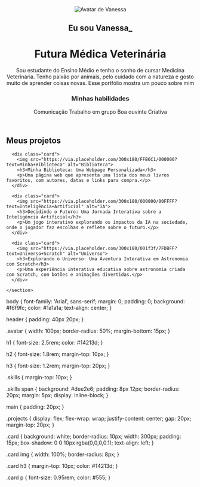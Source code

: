 <!DOCTYPE html>
<html lang="pt-br">
<head>
  <meta charset="UTF-8" />
  <meta name="viewport" content="width=device-width, initial-scale=1.0"/>
  <Meu Portfólio>
  <link rel="stylesheet" href="style.css" />
</head>
<body>
  <header>
    <img src="[https://cdn-icons-png.flaticon.com/512/4140/4140037.png](https://github.com/nessavi/Portfolio/blob/main/Foto%20perfil.jpeg)" alt="Avatar de Vanessa" class="avatar">
    <h2>Eu sou Vanessa_</h2>
    <h1>Futura Médica Veterinária</h1>
    <p>
      Sou estudante do Ensino Médio e tenho o sonho de cursar Medicina Veterinária. Tenho paixão por animais, pelo cuidado com a natureza e gosto muito de aprender coisas novas. Esse portfólio mostra um pouco sobre mim
    </p>
    <h3>Minhas habilidades</h3>
    <div class="skills">
      <span>Comunicação</span>
      <span>Trabalho em grupo</span>
      <span>Boa ouvinte</span>
      <span>Criativa</span>
    </div>
  </header>

  <main>
    <h2>Meus projetos</h2>
    <section class="projects">

      <div class="card">
        <img src="https://via.placeholder.com/300x180/FFB6C1/000000?text=Minha+Biblioteca" alt="Biblioteca">
        <h3>Minha Biblioteca: Uma Webpage Personalizada</h3>
        <p>Uma página web que apresenta uma lista dos meus livros favoritos, com autores, datas e links para compra.</p>
      </div>

      <div class="card">
        <img src="https://via.placeholder.com/300x180/000000/00FFFF?text=Inteligência+Artificial" alt="IA">
        <h3>Decidindo o Futuro: Uma Jornada Interativa sobre a Inteligência Artificial</h3>
        <p>Um jogo interativo explorando os impactos da IA na sociedade, onde o jogador faz escolhas e reflete sobre o futuro.</p>
      </div>

      <div class="card">
        <img src="https://via.placeholder.com/300x180/001f3f/7FDBFF?text=Universo+Scratch" alt="Universo">
        <h3>Explorando o Universo: Uma Aventura Interativa em Astronomia com Scratch</h3>
        <p>Uma experiência interativa educativa sobre astronomia criada com Scratch, com botões e animações divertidas.</p>
      </div>

    </section>
  </main>
</body>
</html>
body {
  font-family: 'Arial', sans-serif;
  margin: 0;
  padding: 0;
  background: #f6f9fc;
  color: #1a1a1a;
  text-align: center;
}

header {
  padding: 40px 20px;
}

.avatar {
  width: 100px;
  border-radius: 50%;
  margin-bottom: 15px;
}

h1 {
  font-size: 2.5rem;
  color: #14213d;
}

h2 {
  font-size: 1.8rem;
  margin-top: 10px;
}

h3 {
  font-size: 1.2rem;
  margin-top: 20px;
}

.skills {
  margin-top: 10px;
}

.skills span {
  background: #dee2e6;
  padding: 8px 12px;
  border-radius: 20px;
  margin: 5px;
  display: inline-block;
}

main {
  padding: 20px;
}

.projects {
  display: flex;
  flex-wrap: wrap;
  justify-content: center;
  gap: 20px;
  margin-top: 20px;
}

.card {
  background: white;
  border-radius: 10px;
  width: 300px;
  padding: 15px;
  box-shadow: 0 0 10px rgba(0,0,0,0.1);
  text-align: left;
}

.card img {
  width: 100%;
  border-radius: 8px;
}

.card h3 {
  margin-top: 10px;
  color: #14213d;
}

.card p {
  font-size: 0.95rem;
  color: #555;
}
